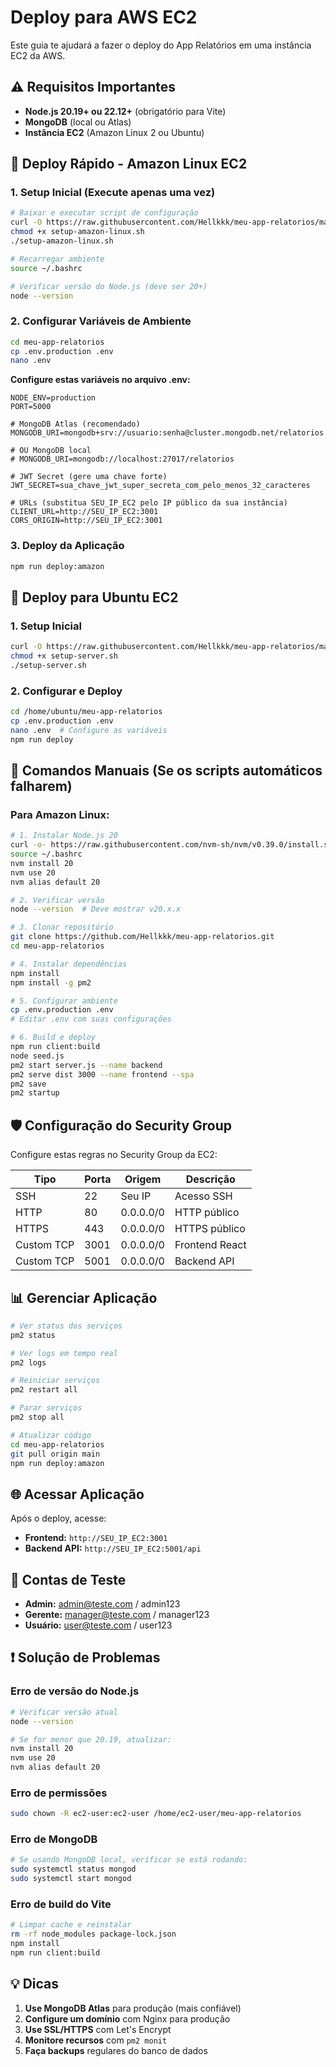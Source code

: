 # Deploy para AWS EC2

Este guia te ajudará a fazer o deploy do App Relatórios em uma instância EC2 da AWS.

## ⚠️ Requisitos Importantes

- **Node.js 20.19+ ou 22.12+** (obrigatório para Vite)
- **MongoDB** (local ou Atlas)
- **Instância EC2** (Amazon Linux 2 ou Ubuntu)

## 🚀 Deploy Rápido - Amazon Linux EC2

### 1. Setup Inicial (Execute apenas uma vez)

```bash
# Baixar e executar script de configuração
curl -O https://raw.githubusercontent.com/Hellkkk/meu-app-relatorios/main/setup-amazon-linux.sh
chmod +x setup-amazon-linux.sh
./setup-amazon-linux.sh

# Recarregar ambiente
source ~/.bashrc

# Verificar versão do Node.js (deve ser 20+)
node --version
```

### 2. Configurar Variáveis de Ambiente

```bash
cd meu-app-relatorios
cp .env.production .env
nano .env
```

**Configure estas variáveis no arquivo .env:**

```env
NODE_ENV=production
PORT=5000

# MongoDB Atlas (recomendado)
MONGODB_URI=mongodb+srv://usuario:senha@cluster.mongodb.net/relatorios

# OU MongoDB local
# MONGODB_URI=mongodb://localhost:27017/relatorios

# JWT Secret (gere uma chave forte)
JWT_SECRET=sua_chave_jwt_super_secreta_com_pelo_menos_32_caracteres

# URLs (substitua SEU_IP_EC2 pelo IP público da sua instância)
CLIENT_URL=http://SEU_IP_EC2:3001
CORS_ORIGIN=http://SEU_IP_EC2:3001
```

### 3. Deploy da Aplicação

```bash
npm run deploy:amazon
```

## 🐧 Deploy para Ubuntu EC2

### 1. Setup Inicial

```bash
curl -O https://raw.githubusercontent.com/Hellkkk/meu-app-relatorios/main/setup-server.sh
chmod +x setup-server.sh
./setup-server.sh
```

### 2. Configurar e Deploy

```bash
cd /home/ubuntu/meu-app-relatorios
cp .env.production .env
nano .env  # Configure as variáveis
npm run deploy
```

## 🔧 Comandos Manuais (Se os scripts automáticos falharem)

### Para Amazon Linux:

```bash
# 1. Instalar Node.js 20
curl -o- https://raw.githubusercontent.com/nvm-sh/nvm/v0.39.0/install.sh | bash
source ~/.bashrc
nvm install 20
nvm use 20
nvm alias default 20

# 2. Verificar versão
node --version  # Deve mostrar v20.x.x

# 3. Clonar repositório
git clone https://github.com/Hellkkk/meu-app-relatorios.git
cd meu-app-relatorios

# 4. Instalar dependências
npm install
npm install -g pm2

# 5. Configurar ambiente
cp .env.production .env
# Editar .env com suas configurações

# 6. Build e deploy
npm run client:build
node seed.js
pm2 start server.js --name backend
pm2 serve dist 3000 --name frontend --spa
pm2 save
pm2 startup
```

## 🛡️ Configuração do Security Group

Configure estas regras no Security Group da EC2:

| Tipo | Porta | Origem | Descrição |
|------|-------|---------|-----------|
| SSH | 22 | Seu IP | Acesso SSH |
| HTTP | 80 | 0.0.0.0/0 | HTTP público |
| HTTPS | 443 | 0.0.0.0/0 | HTTPS público |
| Custom TCP | 3001 | 0.0.0.0/0 | Frontend React |
| Custom TCP | 5001 | 0.0.0.0/0 | Backend API |

## 📊 Gerenciar Aplicação

```bash
# Ver status dos serviços
pm2 status

# Ver logs em tempo real
pm2 logs

# Reiniciar serviços
pm2 restart all

# Parar serviços
pm2 stop all

# Atualizar código
cd meu-app-relatorios
git pull origin main
npm run deploy:amazon
```

## 🌐 Acessar Aplicação

Após o deploy, acesse:

- **Frontend:** `http://SEU_IP_EC2:3001`
- **Backend API:** `http://SEU_IP_EC2:5001/api`

## 🔐 Contas de Teste

- **Admin:** admin@teste.com / admin123
- **Gerente:** manager@teste.com / manager123
- **Usuário:** user@teste.com / user123

## ❗ Solução de Problemas

### Erro de versão do Node.js
```bash
# Verificar versão atual
node --version

# Se for menor que 20.19, atualizar:
nvm install 20
nvm use 20
nvm alias default 20
```

### Erro de permissões
```bash
sudo chown -R ec2-user:ec2-user /home/ec2-user/meu-app-relatorios
```

### Erro de MongoDB
```bash
# Se usando MongoDB local, verificar se está rodando:
sudo systemctl status mongod
sudo systemctl start mongod
```

### Erro de build do Vite
```bash
# Limpar cache e reinstalar
rm -rf node_modules package-lock.json
npm install
npm run client:build
```

## 💡 Dicas

1. **Use MongoDB Atlas** para produção (mais confiável)
2. **Configure um domínio** com Nginx para produção
3. **Use SSL/HTTPS** com Let's Encrypt
4. **Monitore recursos** com `pm2 monit`
5. **Faça backups** regulares do banco de dados